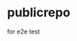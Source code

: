# publicrepo
for e2e test


















































































































































































































































































































































































































































































































































































































































































































































































































































































































































































































































































































































































































































































































































































































































































































































































































































































































































































































































































































































































































































































































































































































































































































































































































